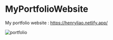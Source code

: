# MyPortfolioWebsite
My portfolio website : https://henryliao.netlify.app/ 

![portfolio](https://user-images.githubusercontent.com/54595904/121560373-71456880-c9e5-11eb-9d56-1c6e42142572.PNG)
